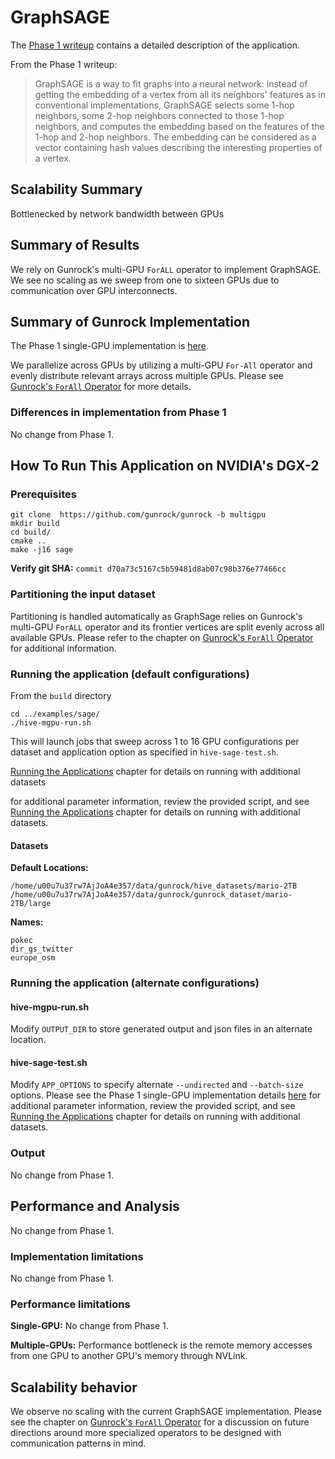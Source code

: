 # GraphSAGE

The [Phase 1 writeup]((../hive/hive_graphSage.md)) contains a detailed description of the application.

From the Phase 1 writeup:

> GraphSAGE is a way to fit graphs into a neural network: instead of getting the embedding of a vertex from all its neighbors' features as in conventional implementations, GraphSAGE selects some 1-hop neighbors, some 2-hop neighbors connected to those 1-hop neighbors, and computes the embedding based on the features of the 1-hop and 2-hop neighbors. The embedding can be considered as a vector containing hash values describing the interesting properties of a vertex.

## Scalability Summary

Bottlenecked by network bandwidth between GPUs

## Summary of Results

We rely on Gunrock's multi-GPU `ForALL` operator to implement GraphSAGE. We see no scaling as we sweep from one to sixteen GPUs due to communication over GPU interconnects. 

## Summary of Gunrock Implementation

The Phase 1 single-GPU implementation is [here](../hive/hive_graphSage).

We parallelize across GPUs by utilizing a multi-GPU `For-All` operator and evenly distribute relevant arrays across multiple GPUs. Please see [Gunrock's `ForAll` Operator](#gunrocks-forall-operator) for more details.

### Differences in implementation from Phase 1

No change from Phase 1.

## How To Run This Application on NVIDIA's DGX-2

### Prerequisites
```
git clone  https://github.com/gunrock/gunrock -b multigpu
mkdir build
cd build/
cmake ..
make -j16 sage
```
**Verify git SHA:** `commit d70a73c5167c5b59481d8ab07c98b376e77466cc`

### Partitioning the input dataset

Partitioning is handled automatically as GraphSage relies on Gunrock's multi-GPU `ForALL` operator and its frontier vertices are split evenly across all available GPUs. Please refer to the chapter on [Gunrock's `ForAll` Operator](#gunrocks-forall-operator) for additional information.

### Running the application (default configurations)

From the `build` directory

```
cd ../examples/sage/
./hive-mgpu-run.sh
```

This will launch jobs that sweep across 1 to 16 GPU configurations per dataset and application option as specified in `hive-sage-test.sh`.

  [Running the Applications](#running-the-applications) chapter for details on running with additional datasets

for additional parameter information, review the provided script, and see [Running the Applications](#running-the-applications) chapter for details on running with additional datasets.

#### Datasets
**Default Locations:**

```
/home/u00u7u37rw7AjJoA4e357/data/gunrock/hive_datasets/mario-2TB
/home/u00u7u37rw7AjJoA4e357/data/gunrock/gunrock_dataset/mario-2TB/large
```

**Names:**

```
pokec
dir_gs_twitter
europe_osm
```

### Running the application (alternate configurations)

#### hive-mgpu-run.sh

Modify `OUTPUT_DIR` to store generated output and json files in an alternate location.

#### hive-sage-test.sh

Modify `APP_OPTIONS` to specify alternate `--undirected` and `--batch-size` options.  Please see the Phase 1 single-GPU implementation details [here](https://gunrock.github.io/docs/#/hive/hive_graphSage) for additional parameter information, review the provided script, and see [Running the Applications](#running-the-applications) chapter for details on running with additional datasets.

### Output

No change from Phase 1.

## Performance and Analysis

No change from Phase 1.


### Implementation limitations

No change from Phase 1.

### Performance limitations

**Single-GPU:** No change from Phase 1.

**Multiple-GPUs:** Performance bottleneck is the remote memory accesses from one GPU to another GPU's memory through NVLink. 

## Scalability behavior

We observe no scaling with the current GraphSAGE implementation. Please see the chapter on [Gunrock's `ForAll` Operator](#gunrocks-forall-operator) for a discussion on future directions around more specialized operators to be designed with communication patterns in mind.
